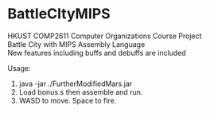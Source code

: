 # BattleCItyMIPS
HKUST COMP2611 Computer Organizations Course Project  
Battle City with MIPS Assembly Language  
New features including buffs and debuffs are included 

Usage:  
1. java -jar ./FurtherModifiedMars.jar  
2. Load bonus.s then assemble and run.
3. WASD to move. Space to fire.
